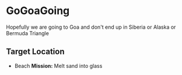 # GoGoaGoing
Hopefully we are going to Goa and don't end up in Siberia or Alaska or Bermuda Triangle 

## Target Location
* Beach
**Mission:** Melt sand into glass
